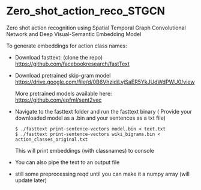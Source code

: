 # Zero_shot_action_reco_STGCN

Zero shot action recognition using Spatial Temporal Graph Convolutional Network and Deep Visual-Semantic Embedding Model


To generate embeddings for action class names:

- Download fasttext: (clone the repo)
  https://github.com/facebookresearch/fastText

- Download pretrained skip-gram model
  https://drive.google.com/file/d/0B6VhzidiLvjSaER5YkJUdWdPWU0/view

  More pretrained models available here: 
  https://github.com/epfml/sent2vec


- Navigate to the fasttext folder and run the fasttext binary ( Provide your downloaded model as a .bin and your sentences as a txt file)

      $ ./fasttext print-sentence-vectors model.bin < text.txt
      $ ./fasttext print-sentence-vectors wiki_bigrams.bin < action_classes_original.txt
      
  This will print embeddings (with classnames) to console
  
  
- You can also pipe the text to an output file 
- still some preprocessing reqd until you can make it a numpy array (will update later)




